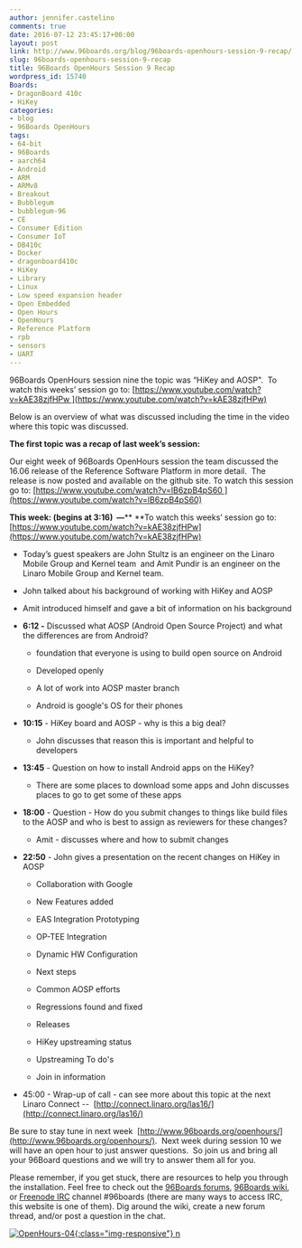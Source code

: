 ```yaml
---
author: jennifer.castelino
comments: true
date: 2016-07-12 23:45:17+00:00
layout: post
link: http://www.96boards.org/blog/96boards-openhours-session-9-recap/
slug: 96boards-openhours-session-9-recap
title: 96Boards OpenHours Session 9 Recap
wordpress_id: 15740
Boards:
- DragonBoard 410c
- HiKey
categories:
- blog
- 96Boards OpenHours
tags:
- 64-bit
- 96Boards
- aarch64
- Android
- ARM
- ARMv8
- Breakout
- Bubblegum
- bubblegum-96
- CE
- Consumer Edition
- Consumer IoT
- DB410c
- Docker
- dragonboard410c
- HiKey
- Library
- Linux
- Low speed expansion header
- Open Embedded
- Open Hours
- OpenHours
- Reference Platform
- rpb
- sensors
- UART
---
```


96Boards OpenHours session nine the topic was “HiKey and AOSP".  To watch this weeks’ session go to: [https://www.youtube.com/watch?v=kAE38zjfHPw ](https://www.youtube.com/watch?v=kAE38zjfHPw)

Below is an overview of what was discussed including the time in the video where this topic was discussed.

**The first topic was a recap of last week’s session:**

Our eight week of 96Boards OpenHours session the team discussed the 16.06 release of the Reference Software Platform in more detail.  The release is now posted and available on the github site. To watch this session go to: [https://www.youtube.com/watch?v=lB6zpB4pS60 ](https://www.youtube.com/watch?v=lB6zpB4pS60)

**This week: (begins at 3:16)  —**** **To watch this weeks’ session go to:  [https://www.youtube.com/watch?v=kAE38zjfHPw](https://www.youtube.com/watch?v=kAE38zjfHPw)



 	
  * Today’s guest speakers are John Stultz is an engineer on the Linaro Mobile Group and Kernel team  and Amit Pundir is an engineer on the Linaro Mobile Group and Kernel team.

 	
  * John talked about his background of working with HiKey and AOSP

 	
  * Amit introduced himself and gave a bit of information on his background

 	
  * **6:12 -** Discussed what AOSP (Android Open Source Project) and what the differences are from Android?

 	
    * foundation that everyone is using to build open source on Android

 	
    * Developed openly

 	
    * A lot of work into AOSP master branch

 	
    * Android is google's OS for their phones




 	
  * **10:15** - HiKey board and AOSP - why is this a big deal?

 	
    * John discusses that reason this is important and helpful to developers




 	
  * **13:45** - Question on how to install Android apps on the HiKey?

 	
    * There are some places to download some apps and John discusses places to go to get some of these apps




 	
  * **18:00** - Question - How do you submit changes to things like build files to the AOSP and who is best to assign as reviewers for these changes?

 	
    * Amit - discusses where and how to submit changes




 	
  * **22:50** - John gives a presentation on the recent changes on HiKey in AOSP

 	
    * Collaboration with Google

 	
    * New Features added

 	
    * EAS Integration Prototyping

 	
    * OP-TEE Integration

 	
    * Dynamic HW Configuration

 	
    * Next steps

 	
    * Common AOSP efforts

 	
    * Regressions found and fixed

 	
    * Releases

 	
    * HiKey upstreaming status

 	
    * Upstreaming To do's

 	
    * Join in information




 	
  * 45:00 - Wrap-up of call - can see more about this topic at the next Linaro Connect --  [http://connect.linaro.org/las16/](http://connect.linaro.org/las16/)


Be sure to stay tune in next week  [http://www.96boards.org/openhours/](http://www.96boards.org/openhours/).  Next week during session 10 we will have an open hour to just answer questions.  So join us and bring all your 96Board questions and we will try to answer them all for you.

Please remember, if you get stuck, there are resources to help you through the installation. Feel free to check out the [96Boards forums](http://www.96boards.org/forums/), [96Boards wiki](https://github.com/96boards/documentation/wiki), or [Freenode IRC](http://webchat.freenode.net/?channels=%2396boards) channel #96boards (there are many ways to access IRC, this website is one of them). Dig around the wiki, create a new forum thread, and/or post a question in the chat.

[![OpenHours-04](/assets/images/blog/2016/05/OpenHours-04.png){:class="img-responsive"} ](http://www.96boards.org/openhours/)[n](http://www.96boards.org/blog/installing-docker-aarch64-96boards-ce/)


